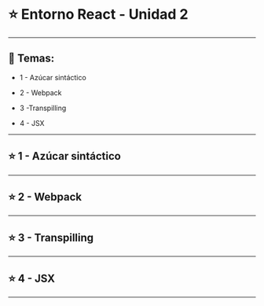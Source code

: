 # :star: Entorno React - Unidad 2

---

## :book: Temas:

- 1 - Azúcar sintáctico 

- 2 - Webpack 

- 3 -Transpilling 

- 4 - JSX

---

## :star: 1 - Azúcar sintáctico 

---

## :star: 2 - Webpack 

---

## :star: 3 - Transpilling

---

## :star:  4 - JSX

---

